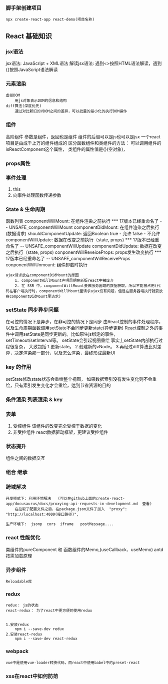 
### 脚手架创建项目
    npx create-react-app react-demo(项目名称)

## React 基础知识
### jsx语法
jsx语法: JavaScript + XML语法
解读jsx语法: 遇到<>按照HTML语法解读，遇到{}按照JavaScript语法解读
 

### 元素渲染
    虚拟DOM 
        用js对象表示DOM的信息和结构
    diff算法(深度优先) 
        通过对比新旧的VDOM之间的差异，可以批量的最小化的执行DOM操作


### 组件
高阶组件
    参数是组件，返回也是组件
组件的后缀可以是js也可以是jsx
一个react项目是由成千上万的组件组成的
区分函数组件和类组件的方法：
    可以调用组件的isReactComponent这个属性， 类组件的属性值是{}(空对象)，

### props属性


### 事件处理
1. this
2. 向事件处理函数传递参数


### State & 生命周期
函数列表
    componentWillMount: 在组件渲染之前执行                          ***  17版本已经重命名了 -- UNSAFE_componentWillMount
    componentDidMount: 在组件渲染之后执行(数据请求)
    shouldComponentUpdate: 返回Boolean true - 允许 false - 不允许
    componentWillUpdate: 数据在改变之前执行（state, props)          ***  17版本已经重命名了 -- UNSAFE_componentWillUpdate
    componentDidUpdate: 数据在改变之后执行（state, props)
    conponentWillReveiceProps: props发生改变执行                    ***  17版本已经重命名了 -- UNSAFE_componentWillReceiveProps
    conponentWillUnmount: 组件卸载时执行

    ajax请求放在componentDidMount的原因
        1. componentWillMount声明周期在新版react中被废弃
        2. 在 SSR 中，componentWillMount要做服务器端的数据获取，所以不能被占用(代码在客户端执行时，componentWillMount里请求ajax没有问题，但是在服务器端执行就要放在componentDidMount里请求)
     
### setState 同步异步问题
在可控的情况下是异步，在非可控的情况下是同步
    由React控制的事件处理程序，以及生命周期函数调用setState不会同步更新state(异步更新)
    React控制之外的事件中调用setState是同步更新的。比如原生js绑定的事件，setTimeout/setInterval等。
setState会引起视图重绘 
事实上setState内部执行过程很复杂， 大致包括  1.更新state。 2.创建新的vNode。  3.再经过diff算法比对差异，决定渲染那一部分，以及怎么渲染，最终形成最新UI


### key 的作用
setState修改state状态会重绘整个视图，  如果数据索引没有发生变化则不会重绘，只有索引发生变化才会重绘，达到节省资源的目的


### 条件渲染  列表渲染  &  key  


### 表单
1. 受控组件
    该组件的改变完全受控于数据的变化
2. 非受控组件
react数据驱动框架，更建议受控组件


### 状态提升
组件之间的数据交互


### 组合   继承









### 跨域解决
    开发模式下: 利用环境解决   (可以在github上面的create-react-app/docusaurus/docs/proxying-api-requests-in-development.md  查看)
        在拉取了配置文件之后，在package.json文件了加入  "proxy": "http://localhost:4000(接口路径)",

    生产环境下:  jsonp  cors  iframe   postMessage....


### react 性能优化
 类组件的pureComponent 和 函数组件的Memo,(useCallback、useMemo)
 antd 按需加载原理

### 异步组件
    Reloadable库



### redux
    redux： js的状态
    react-redux： 为了react中更方便的使用redux

    
    1.安装redux  
        npm i --save-dev redux
    2.安装react-redux
        npm i --save-dev react-redux




### webpack
    vue中是使用vue-loader转换代码，而react中使用babel中的preset-react




### xss在react中如何防范
